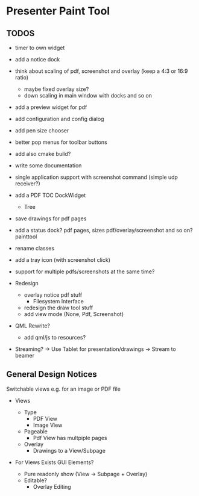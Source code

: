 
# Presenter Paint Tool

## TODOS
* timer to own widget
* add a notice dock
* think about scaling of pdf, screenshot and overlay (keep a 4:3 or 16:9 ratio)
  - maybe fixed overlay size?
  - down scaling in main window with docks and so on
* add a preview widget for pdf
* add configuration and config dialog
* add pen size chooser
* better pop menus for toolbar buttons
* add also cmake build?
* write some documentation
* single application support with screenshot command (simple udp receiver?)
* add a PDF TOC DockWidget
    - Tree
* save drawings for pdf pages
* add a status dock? pdf pages, sizes pdf/overlay/screenshot and so on? painttool
* rename classes
* add a tray icon (with screenshot click)
* support for multiple pdfs/screenshots at the same time?

* Redesign
    - overlay notice pdf stuff
        - Filesystem Interface
    - redesign the draw tool stuff
    - add view mode (None, Pdf, Screenshot)

* QML Rewrite?
    - add qml/js to resources?
    
* Streaming?
	-> Use Tablet for presentation/drawings 
	-> Stream to beamer
    
## General Design Notices
	
Switchable views e.g. for an image or PDF file
	
* Views
	- Type
		* PDF View
		* Image View
	- Pageable
		* Pdf View has multpiple pages 
	- Overlay
		* Drawings to a View/Subpage
	
* For Views Exists GUI Elements?
	* Pure readonly show (View -> Subpage + Overlay)
	* Editable?
		- Overlay Editing
